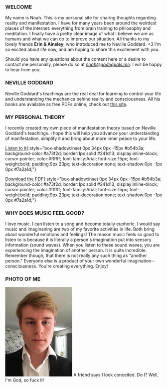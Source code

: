 ### WELCOME

My name is Noah.  This is my personal site for sharing thoughts regarding reality and manifestation.  I have for many years been around the weirdest places of the internet: everything from brain training to philosophy and meditation.  I finally have a pretty clear image of what I believe we are as humans and what we can do to improve our situation.  All thanks to my lovely friends **Erin & Ainsley**, who introduced me to Neville Goddard. <3  I'm so excited about life now, and am hoping to share this excitement with you.

Should you have any questions about the content here or a desire to contact me personally, please do so at *[noah@godequals.me](mailto:noah@godequals.me)*.  I will be happy to hear from you.


### NEVILLE GODDARD
Neville Goddard's teachings are the real deal for learning to control your life and understanding the mechanics behind reality and consciousness.  All his books are available as free PDFs online, check out [this site](https://imaginationandfaith.com/neville-goddard-free-pdf-epub-books/).

### MY PERSONAL THEORY
I recently created my own piece of manifestation theory based on Neville Goddard's teachings.  I hope this will help you advance your understanding of manifestation, simplify it and bring about more inner peace to your life.

[Listen to it](/noah_theory.mp3){:style="box-shadow:inset 0px 34px 0px -15px #b54b3a;
	background-color:#a73f2d;
	border:1px solid #241d13;
	display:inline-block;
	cursor:pointer;
	color:#ffffff;
	font-family:Arial;
	font-size:15px;
	font-weight:bold;
	padding:9px 23px;
	text-decoration:none;
	text-shadow:0px -1px 0px #7a2a1d;"}
	
[Download the PDF](/noah_theory.pdf){:style="box-shadow:inset 0px 34px 0px -15px #b54b3a;
	background-color:#a73f2d;
	border:1px solid #241d13;
	display:inline-block;
	cursor:pointer;
	color:#ffffff;
	font-family:Arial;
	font-size:15px;
	font-weight:bold;
	padding:9px 23px;
	text-decoration:none;
	text-shadow:0px -1px 0px #7a2a1d;"}


### WHY DOES MUSIC FEEL GOOD?
I love music.  I can listen to a song and become totally euphoric.  I would say music and imaginaning are two of my favorite activities in life.  Both bring about wonderful emotions and feelings!  The reason music feels so good to listen to is because it is literally a person's imagination put into sensory information (sound waves).  When you listen to these sound waves, you are experiencing the imagination of another person.  It is quite incredible.  Remember though, that there is not really any such thing as "another person."  Everyone else is a product of your own wonderful imagination--consciousness.  You're creating everything.  Enjoy!

### PHOTO OF ME
![Me!](/82866833_634219077323845_68143.jpg)
A friend says I look conceited.  Do I?  Well, I'm God, so fuck it!

